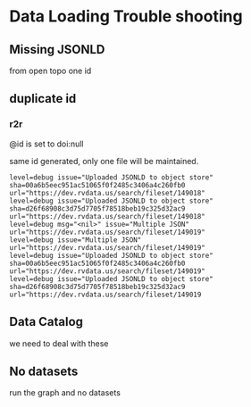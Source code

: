 # Data Loading Trouble shooting

## Missing JSONLD
from open topo one id


## duplicate id

### r2r

@id is set to doi:null

same id generated, only one file will be maintained.
```
level=debug issue="Uploaded JSONLD to object store" sha=00a6b5eec951ac51065f0f2485c3406a4c260fb0 url="https://dev.rvdata.us/search/fileset/149018"
level=debug issue="Uploaded JSONLD to object store" sha=d26f68908c3d75d7705f78518beb19c325d32ac9 url="https://dev.rvdata.us/search/fileset/149018"
level=debug msg="<nil>" issue="Multiple JSON" url="https://dev.rvdata.us/search/fileset/149019"
level=debug issue="Multiple JSON" url="https://dev.rvdata.us/search/fileset/149019"
level=debug issue="Uploaded JSONLD to object store" sha=00a6b5eec951ac51065f0f2485c3406a4c260fb0 url="https://dev.rvdata.us/search/fileset/149019"
level=debug issue="Uploaded JSONLD to object store" sha=d26f68908c3d75d7705f78518beb19c325d32ac9 url="https://dev.rvdata.us/search/fileset/149019
```

## Data Catalog
we need to deal with these

## No datasets

run the graph and no datasets
